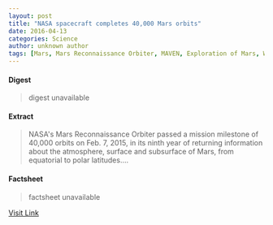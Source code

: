 ```yaml
---
layout: post
title: "NASA spacecraft completes 40,000 Mars orbits"
date: 2016-04-13
categories: Science
author: unknown author
tags: [Mars, Mars Reconnaissance Orbiter, MAVEN, Exploration of Mars, Water on Mars, NASA, Planets, Astronautics, Flight, Bodies of the Solar System, Space science, Spaceflight, Solar System, Planetary science, Outer space, Planets of the Solar System, Discovery and exploration of the Solar System, Featured]
---
```



#### Digest
>digest unavailable

#### Extract
>NASA's Mars Reconnaissance Orbiter passed a mission milestone of 40,000 orbits on Feb. 7, 2015, in its ninth year of returning information about the atmosphere, surface and subsurface of Mars, from equatorial to polar latitudes....

#### Factsheet
>factsheet unavailable

[Visit Link](http://feeds.sciencedaily.com/~r/sciencedaily/~3/CQpoWBF7158/150210135222.htm)



